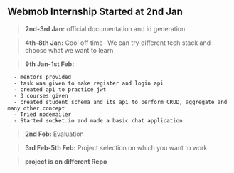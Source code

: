 ## Webmob Internship Started at 2nd Jan



> **2nd-3rd Jan:** official documentation and id generation

> **4th-8th Jan:** Cool off time- We can try different tech stack and choose what we want to learn

> **9th Jan-1st Feb:**

      - mentors provided
      - task was given to make register and login api
      - created api to practice jwt
      - 3 courses given
      - created student schema and its api to perform CRUD, aggregate and many other concept
      - Tried nodemailer
      - Started socket.io and made a basic chat application

> **2nd Feb:** Evaluation

> **3rd Feb-5th Feb:** Project selection on which you want to work

> **project is on different Repo**
